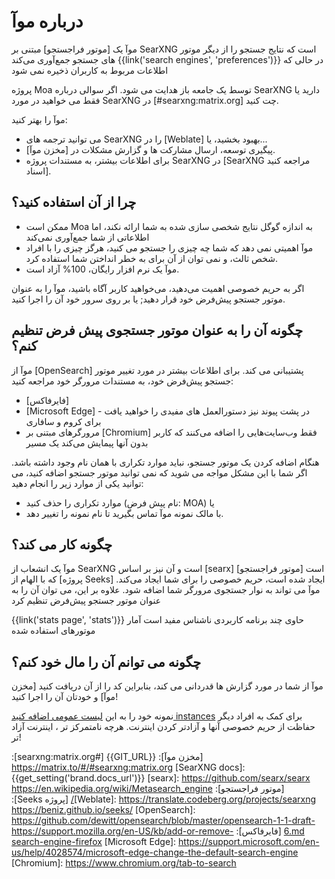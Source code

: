 
# درباره موآ

موآ یک [موتور فراجستجو] مبتنی بر SearXNG است که نتایج جستجو  را از دیگر موتور های جستجو جمع‌آوری می‌کند
{{link('search engines', 'preferences')}} در حالی که اطلاعات مربوط به کاربران ذخیره نمی شود


پروژه Moa توسط یک جامعه باز هدایت می شود.
اگر سوالی درباره SearXNG  دارید یا فقط می خواهید در مورد SearXNG در [#searxng:matrix.org] چت کنید.

موآ را بهتر کنید:

- می توانید ترجمه های SearXNG را در [Weblate] بهبود بخشید، یا...
- پیگیری توسعه، ارسال مشارکت ها و گزارش مشکلات در [مخزن موآ].
- برای اطلاعات بیشتر، به مستندات پروژه SearXNG در [SearXNG مراجعه کنید
     اسناد].

## چرا از آن استفاده کنید؟

- ممکن است Moa به اندازه گوگل نتایج شخصی سازی شده به شما ارائه نکند، اما اطلاعاتی از شما جمع‌آوری نمی‌کند
- موآ اهمیتی نمی دهد که شما چه چیزی را جستجو می کنید، هرگز چیزی را با افراد شخص ثالث، و نمی توان از آن برای به خطر انداختن شما استفاده کرد.
- موآ یک نرم افزار رایگان، 100% آزاد است.

اگر به حریم خصوصی اهمیت می‌دهید، می‌خواهید کاربر آگاه باشید، موآ را به عنوان موتور جستجو پیش‌فرض خود قرار دهید; یا بر روی سرور خود آن را اجرا کنید.

## چگونه آن را به عنوان موتور جستجوی پیش فرض تنظیم کنم؟

موآ از [OpenSearch] پشتیبانی می کند. برای اطلاعات بیشتر در مورد تغییر موتور جستجو پیش‌فرض خود، به مستندات  مرورگر خود مراجعه کنید:

- [فایرفاکس]
- [Microsoft Edge] - در پشت پیوند نیز دستورالعمل های مفیدی را خواهید یافت
     برای کروم و سافاری
- مرورگرهای مبتنی بر [Chromium] فقط وب‌سایت‌هایی را اضافه می‌کنند که کاربر بدون آنها پیمایش می‌کند
     یک مسیر

هنگام اضافه کردن یک موتور جستجو، نباید موارد تکراری با همان نام وجود داشته باشد. اگر
شما با این مشکل مواجه می شوید که نمی توانید موتور جستجو اضافه کنید، می توانید یکی از موارد زیر را انجام دهید:

- موارد تکراری را حذف کنید (نام پیش فرض: MOA) یا
- با مالک نمونه موآ تماس بگیرید تا نام نمونه را تغییر دهد.

## چگونه کار می کند؟

موآ یک انشعاب از SearXNG است و آن نیز بر اساس [searx]  [موتور فراجستجو] است که
با الهام از [پروژه Seeks] ایجاد شده است، حریم خصوصی را برای شما ایجاد می‌کند.
موآ می تواند به نوار جستجوی مرورگر شما اضافه شود. علاوه بر این، می توان آن را به عنوان موتور جستجو پیش‌فرض تنظیم کرد


{{link('stats page', 'stats')}} حاوی چند برنامه کاربردی ناشناس مفید است
آمار موتورهای استفاده شده

## چگونه می توانم آن را مال خود کنم؟

موآ از شما در مورد گزارش ها قدردانی می کند، بنابراین کد را از آن دریافت کنید
[مخزن موآ] و خودتان آن را اجرا کنید!

نمونه خود را به این [لیست عمومی اضافه کنید
instances]({{get_setting('brand.public_instances')}}) برای کمک به افراد دیگر
حفاظت از حریم خصوصی آنها و آزادتر کردن اینترنت. هرچه نامتمرکز تر ، اینترنت آزاد تر!

‫‫[مخزن موآ]: {{GIT_URL}}
[#searxng:matrix.org]: https://matrix.to/#/#searxng:matrix.org
[SearXNG docs]: {{get_setting('brand.docs_url')}}
[searx]: https://github.com/searx/searx
[موتور فراجستجو]: https://en.wikipedia.org/wiki/Metasearch_engine
[Weblate]: https://translate.codeberg.org/projects/searxng/
[پروژه Seeks]: https://beniz.github.io/seeks/
[OpenSearch]: https://github.com/dewitt/opensearch/blob/master/opensearch-1-1-draft-6.md
[فایرفاکس]: https://support.mozilla.org/en-US/kb/add-or-remove-search-engine-firefox
[Microsoft Edge]: https://support.microsoft.com/en-us/help/4028574/microsoft-edge-change-the-default-search-engine
[Chromium]: https://www.chromium.org/tab-to-search
